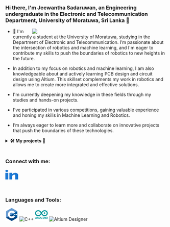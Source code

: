 ### Hi there, I'm Jeewantha Sadaruwan, an Engineering undergraduate in the Electronic and Telecommunication Department, University of Moratuwa, Sri Lanka 👋

<img src="https://github.com/user-attachments/assets/ecd09bc8-bf55-4b36-974f-2a32282720fb" width="400" align="Right" style="margin-right: 20px;">

- 🔭 I'm currently a student at the University of Moratuwa, studying in the Department of Electronic and Telecommunication. I’m passionate about the intersection of robotics and machine learning, and I'm eager to contribute my skills to push the boundaries of robotics to new heights in the future.
- In addition to my focus on robotics and machine learning, I am also knowledgeable about and actively learning PCB design and circuit design using Altium. This skillset complements my work in robotics and allows me to create more integrated and effective solutions.

- I'm currently deepening my knowledge in these fields through my studies and hands-on projects.

- I've participated in various competitions, gaining valuable experience and honing my skills in Machine Learning and Robotics.

- I’m always eager to learn more and collaborate on innovative projects that push the boundaries of these technologies.
  

<details>
   <summary><b> 🛠️ My projects 🏼</b></summary><br/>
 
**[--Smart Organic Waste Management System](https://github.com/JeewanthaSadaruwan/IEEE-arduino-competition-project)** 🌟

I am excited to share that my team and I have achieved the First Runner-Up position in the Sri Lanka IEEE Challenge Sphere Arduino Challenge with my innovative project: **Smart Organic Waste Management System**!

  This project represents a fusion of advanced technology and sustainable practices, designed to revolutionize the management of organic waste. It enhances efficiency and promotes environmental responsibility, paving the way for smarter waste management solutions.

  I extend my deepest gratitude to the IEEE Sri Lanka Section for providing the platform to showcase this work and to the IEEE Industrial Electronics Society of SLTC for their invaluable support throughout the competition.

  I am eager to continue pushing the boundaries of innovation and look forward to future advancements and projects. Stay tuned for more updates!

</details>

<br>
<h3 align="left">Connect with me:</h3>
<p align="left">
  <a href="www.linkedin.com/in/jeewantha-sadaruwan-53922a261" target="blank"><img align="center"
      src="https://raw.githubusercontent.com/HasithaGallella/HasithaGallella/9ed2f151b8f0704d6eebeaa562fed659c04e0307/Images/linkedin.svg"
      alt="xxxxxxx" height="30" width="40" /></a>
</p>

<br>
<h3 align="left">Languages and Tools:</h3>
<p align="left">
  <img src="https://raw.githubusercontent.com/devicons/devicon/master/icons/cplusplus/cplusplus-original.svg" alt="C++" width="40" height="40" />
  <img src="![R](https://github.com/user-attachments/assets/505a8a32-db7a-4e40-8365-fd533dd70ec3)
" alt="C++" width="40" height="40" />
  <img src="https://raw.githubusercontent.com/devicons/devicon/master/icons/arduino/arduino-original-wordmark.svg" alt="Arduino" width="40" height="40" />
  <img src="https://raw.githubusercontent.com/devicons/devicon/master/icons/altium/altium-original-wordmark.svg" alt="Altium Designer" width="40" height="40" />
</p>
